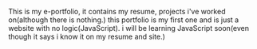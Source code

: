 This is my e-portfolio, it contains my resume, projects i've worked on(although there is nothing.) this portfolio is my first one and is just a website with no logic(JavaScript). i will be learning JavaScript soon(even though it says i know it on my resume and site.)